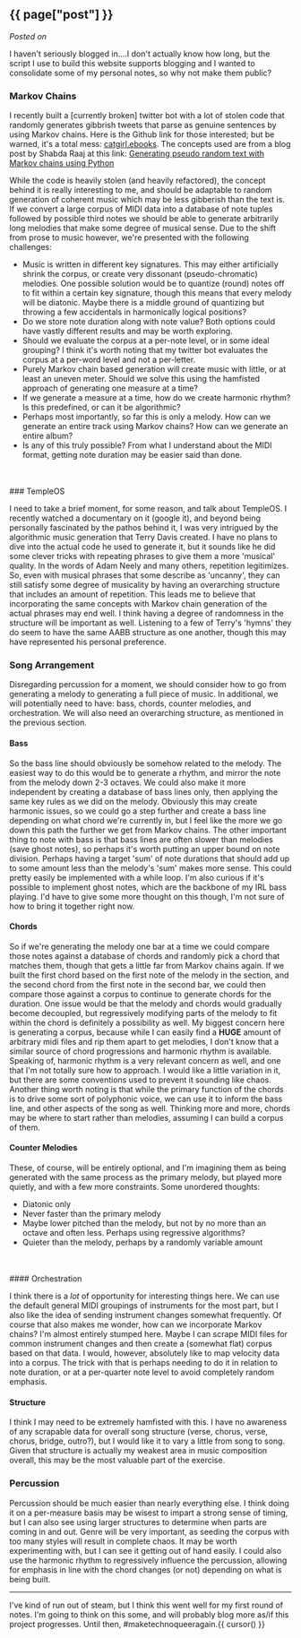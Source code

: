## {{ page["post"] }}

*Posted on <!--{ page["date"] }-->*

I haven't seriously blogged in....I don't actually know how long, but the script I use to build this website supports blogging and I wanted to consolidate some of my personal notes, so why not make them public?

### Markov Chains

I recently built a [currently broken] twitter bot with a lot of stolen code that randomly generates gibbrish tweets that parse as genuine sentences by using Markov chains. Here is the Github link for those interested; but be warned, it's a total mess: [catgirl.ebooks](https://github.com/Skoddiethecat/catgirl.ebooks). The concepts used are from a blog post by Shabda Raaj at this link: [Generating pseudo random text with Markov chains using Python](https://www.agiliq.com/blog/2009/06/generating-pseudo-random-text-with-markov-chains-u/)

While the code is heavily stolen (and heavily refactored), the concept behind it is really interesting to me, and should be adaptable to random generation of coherent music which may be less gibberish than the text is. If we convert a large corpus of MIDI data into a database of note tuples followed by possible third notes we should be able to generate arbitrarily long melodies that make some degree of musical sense. Due to the shift from prose to music however, we're presented with the following challenges:

* Music is written in different key signatures. This may either artificially shrink the corpus, or create very dissonant (pseudo-chromatic) melodies. One possible solution would be to quantize (round) notes off to fit within a certain key signature, though this means that every melody will be diatonic. Maybe there is a middle ground of quantizing but throwing a few accidentals in harmonically logical positions?
* Do we store note duration along with note value? Both options could have vastly different results and may be worth exploring.
* Should we evaluate the corpus at a per-note level, or in some ideal grouping? I think it's worth noting that my twitter bot evaluates the corpus at a per-word level and not a per-letter.
* Purely Markov chain based generation will create music with little, or at least an uneven meter. Should we solve this using the hamfisted approach of generating one measure at a time?
* If we generate a measure at a time, how do we create harmonic rhythm? Is this predefined, or can it be algorithmic?
* Perhaps most importantly, so far this is only a melody. How can we generate an entire track using Markov chains? How can we generate an entire album?
* Is any of this truly possible? From what I understand about the MIDI format, getting note duration may be easier said than done.
<br />
<br />
### TempleOS

I need to take a brief moment, for some reason, and talk about TempleOS. I recently watched a documentary on it (google it), and beyond being personally fascinated by the pathos behind it, I was very intrigued by the algorithmic music generation that Terry Davis created. I have no plans to dive into the actual code he used to generate it, but it sounds like he did some clever tricks with repeating phrases to give them a more 'musical' quality. In the words of Adam Neely and many others, repetition legitimizes. So, even with musical phrases that some describe as 'uncanny', they can still satisfy some degree of musicality by having an overarching structure that includes an amount of repetition. This leads me to believe that incorporating the same concepts with Markov chain generation of the actual phrases may end well. I think having a degree of randomness in the structure will be important as well. Listening to a few of Terry's 'hymns' they do seem to have the same AABB structure as one another, though this may have represented his personal preference.

### Song Arrangement

Disregarding percussion for a moment, we should consider how to go from generating a melody to generating a full piece of music. In additional, we will potentially need to have: bass, chords, counter melodies, and orchestration. We will also need an overarching structure, as mentioned in the previous section.

#### Bass

So the bass line should obviously be somehow related to the melody. The easiest way to do this would be to generate a rhythm, and mirror the note from the melody down 2-3 octaves. We could also make it more independent by creating a database of bass lines only, then applying the same key rules as we did on the melody. Obviously this may create harmonic issues, so we could go a step further and create a bass line depending on what chord we're currently in, but I feel like the more we go down this path the further we get from Markov chains. The other important thing to note with bass is that bass lines are often slower than melodies (save ghost notes), so perhaps it's worth putting an upper bound on note division. Perhaps having a target 'sum' of note durations that should add up to some amount less than the melody's 'sum' makes more sense. This could pretty easily be implemented with a while loop. I'm also curious if it's possible to implement ghost notes, which are the backbone of my IRL bass playing. I'd have to give some more thought on this though, I'm not sure of how to bring it together right now.

#### Chords
So if we're generating the melody one bar at a time we could compare those notes against a database of chords and randomly pick a chord that matches them, though that gets a little far from Markov chains again. If we built the first chord based on the first note of the melody in the section, and the second chord from the first note in the second bar, we could then compare those against a corpus to continue to generate chords for the duration. One issue would be that the melody and chords would gradually become decoupled, but regressively modifying parts of the melody to fit within the chord is definitely a possibility as well. My biggest concern here is generating a corpus, because while I can easily find a **HUGE** amount of arbitrary midi files and rip them apart to get melodies, I don't know that a similar source of chord progressions and harmonic rhythm is available. Speaking of, harmonic rhythm is a very relevant concern as well, and one that I'm not totally sure how to approach. I would like a little variation in it, but there are some conventions used to prevent it sounding like chaos. Another thing worth noting is that while the primary function of the chords is to drive some sort of polyphonic voice, we can use it to inform the bass line, and other aspects of the song as well. Thinking more and more, chords may be where to start rather than melodies, assuming I can build a corpus of them.

#### Counter Melodies

These, of course, will be entirely optional, and I'm imagining them as being generated with the same process as the primary melody, but played more quietly, and with a few more constraints. Some unordered thoughts:

* Diatonic only
* Never faster than the primary melody
* Maybe lower pitched than the melody, but not by no more than an octave and often less. Perhaps using regressive algorithms?
* Quieter than the melody, perhaps by a randomly variable amount
<br />
<br />
#### Orchestration

I think there is a *lot* of opportunity for interesting things here. We can use the default general MIDI groupings of instruments for the most part, but I also like the idea of sending instrument changes somewhat frequently. Of course that also makes me wonder, how can we incorporate Markov chains? I'm almost entirely stumped here. Maybe I can scrape MIDI files for common instrument changes and then create a (somewhat flat) corpus based on that data. I would, however, absolutely like to map velocity data into a corpus. The trick with that is perhaps needing to do it in relation to note duration, or at a per-quarter note level to avoid completely random emphasis.

#### Structure

I think I may need to be extremely hamfisted with this. I have no awareness of any scrapable data for overall song structure (verse, chorus, verse, chorus, bridge, outro?), but I would like it to vary a little from song to song. Given that structure is actually my weakest area in music composition overall, this may be the most valuable part of the exercise.

### Percussion

Percussion should be much easier than nearly everything else. I think doing it on a per-measure basis may be wisest to impart a strong sense of timing, but I can also see using larger structures to determine when parts are coming in and out. Genre will be very important, as seeding the corpus with too many styles will result in complete chaos. It may be worth experimenting with, but I can see it getting out of hand easily. I could also use the harmonic rhythm to regressively influence the percussion, allowing for emphasis in line with the chord changes (or not) depending on what is being built.

___

I've kind of run out of steam, but I think this went well for my first round of notes. I'm going to think on this some, and will probably blog more as/if this project progresses. Until then, #maketechnoqueeragain.{{ cursor() }}